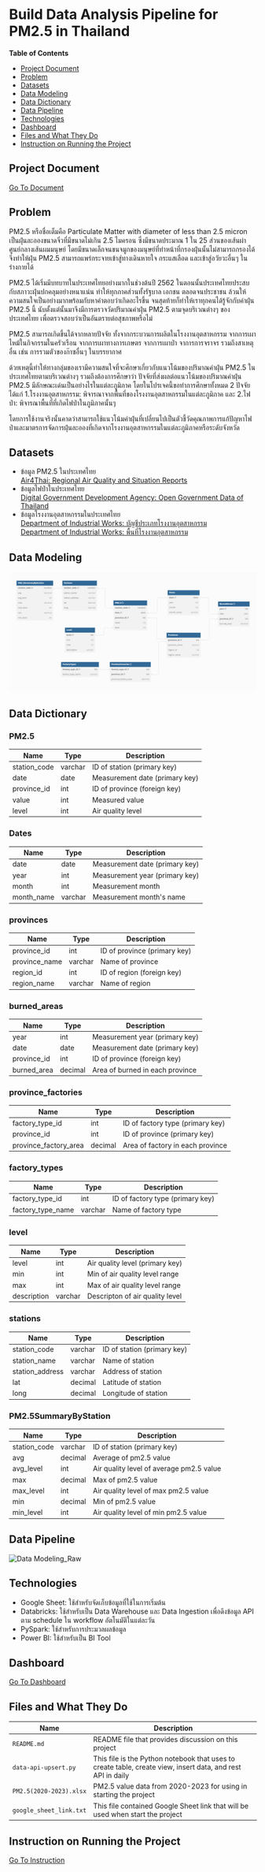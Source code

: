 # Build Data Analysis Pipeline for PM2.5 in Thailand

**Table of Contents**

* [Project Document](#project_document)
* [Problem](#problem)
* [Datasets](#datasets)
* [Data Modeling](#data-modeling)
* [Data Dictionary](#data-dictionary)
* [Data Pipeline](#data-pipeline)
* [Technologies](#technologies)
* [Dashboard](#dashboard)
* [Files and What They Do](#files-and-what-they-do)
* [Instruction on Running the Project](#instruction-on-running-the-project)

## Project Document
[Go To Document](https://docs.google.com/document/d/1dCnek2Kl9YsPJZxKuAzpLUOfrXD9gWWcaM2maEY4A6g/edit)

## Problem

PM2.5 หรือชื่อเต็มคือ Particulate Matter with diameter of less than 2.5 micron เป็นฝุ่นละอองขนาดจิ๋วที่มีขนาดไม่เกิน 2.5 ไมครอน ซึ่งมีขนาดประมาณ 1 ใน 25 ส่วนของเส้นผ่าศูนย์กลางเส้นผมมนุษย์ โดยมีขนาดเล็กจนขนจมูกของมนุษย์ที่ทำหน้าที่กรองฝุ่นนั้นไม่สามารถกรองได้ จึงทำให้ฝุ่น PM2.5 สามารถแพร่กระจายเข้าสู่ทางเดินหายใจ กระแสเลือด และเข้าสู่อวัยวะอื่นๆ ในร่างกายได้

PM2.5 ได้เริ่มมีบทบาทในประเทศไทยอย่างมากในช่วงต้นปี 2562 ในตอนนั้นประเทศไทยประสบกับสภาวะฝุ่นปกคลุมอย่างหนาแน่น ทำให้ทุกภาคส่วนทั้งรัฐบาล เอกชน ตลอดจนประชาชน ล้วนให้ความสนใจเป็นอย่างมากพร้อมกับหาคำตอบว่าเกิดอะไรขึ้น จนสุดท้ายก็ทำให้เราทุกคนได้รู้จักกับค่าฝุ่น PM2.5 นี้ นับตั้งแต่นั้นมาจึงมีการตรวจวัดปริมาณค่าฝุ่น PM2.5 ตามจุดบริเวณต่างๆ ของประเทศไทย เพื่อตรวจสอบว่าเป็นอันตรายต่อสุขภาพหรือไม่

PM2.5 สามารถเกิดขึ้นได้จากหลายปัจจัย ทั้งจากกระบวนการผลิตในโรงงานอุตสาหกรรม จากการเผาไหม้ในกิจกรรมในครัวเรือน จากการเผาทางการเกษตร จากการเผาป่า จาการการจราจร รวมถึงสาเหตุอื่น เช่น การรวมตัวของก๊าซอื่นๆ ในบรรยากาศ 

ด้วยเหตุนี้ทำให้ทางกลุ่มของเรามีความสนใจที่จะศึกษาเกี่ยวกับแนวโน้มของปริมาณค่าฝุ่น PM2.5 ในประเทศไทยตามบริเวณต่างๆ รวมถึงต้องการศึกษาว่า ปัจจัยที่ส่งผลต่อแนวโน้มของปริมาณค่าฝุ่น PM2.5 มีลักษณะเด่นเป็นอย่างไรในแต่ละภูมิภาค โดยในโปรเจคนี้ขอทำการศึกษาทั้งหมด 2 ปัจจัย ได้แก่ 1.โรงงานอุตสาหกรรม: พิจารณาจากพื้นที่ของโรงงานอุตสาหกรรมในแต่ละภูมิภาค และ 2.ไฟป่า: พิจารณาพื้นที่ที่เกิดไฟป่าในภูมิภาคนั้นๆ

โดยการใช้งานจริงนั้นคาดว่าสามารถใช้แนวโน้มค่าฝุ่นที่เปลี่ยนไปเป็นตัวชี้วัดคุณภาพการแก้ปัญหาไฟป่าและมาตรการจัดการฝุ่นละอองที่เกิดจากโรงงานอุตสาหกรรมในแต่ละภูมิภาคหรือระดับจังหวัด


## Datasets

* ข้อมูล PM2.5 ในประเทศไทย
  <br /> [Air4Thai: Regional Air Quality and Situation Reports](http://www.air4thai.com/webV3/#/History) 
* ข้อมูลไฟป่าในประเทศไทย
  <br /> [Digital Government Development Agency:  Open Government Data of Thailand](https://data.go.th/dataset/gdpublish-fire1) 
* ข้อมูลโรงงานอุตสาหกรรมในประเทศไทย
  <br /> [Department of Industrial Works:  บัญชีประเภทโรงงานอุตสาหกรรม](https://www.diw.go.th/datahawk/factype.php)
  <br /> [Department of Industrial Works:  พื้นที่โรงงานอุตสาหกรรม](https://www.diw.go.th/datahawk/factype.php)

## Data Modeling
![Data Modeling_Raw](data_model_raw.png)


## Data Dictionary

### PM2.5

| Name | Type | Description |
| - | - | - |
| station_code | varchar | ID of station (primary key) |
| date | date | Measurement date (primary key) |
| province_id | int | ID of province (foreign key) |
| value | int | Measured value |
| level | int | Air quality level |

### Dates

| Name | Type | Description |
| - | - | - |
| date | date | Measurement date (primary key) |
| year | int | Measurement year (primary key) |
| month | int | Measurement month |
| month_name | varchar | Measurement month's name |

### provinces

| Name | Type | Description |
| - | - | - | 		
| province_id | int | ID of province (primary key) |
| province_name | varchar | Name of province |
| region_id | int | ID of region (foreign key) |
| region_name | varchar | Name of region |

### burned_areas

| Name | Type | Description |
| - | - | - | 		
| year | int | Measurement year (primary key) |
| date | date | Measurement date (primary key) |
| province_id | int | ID of province (foreign key) |
| burned_area | decimal | Area of burned in each province |

### province_factories 

| Name | Type | Description |
| - | - | - | 		
| factory_type_id | int | ID of factory type (primary key) |
| province_id | int | ID of province (primary key) |
| province_factory_area | decimal | Area of factory in each province |

### factory_types

| Name | Type | Description | 	
| - | - | - | 		
| factory_type_id | int | ID of factory type (primary key) |
| factory_type_name | varchar | Name of factory type |

### level

| Name | Type | Description |
| - | - | - |
| level | int | Air quality level (primary key) |
| min | int | Min of air quality level range |
| max | int | Max of air quality level range |
| description | varchar | Descripton of air quality level |

### stations

| Name | Type | Description |
| - | - | - |
| station_code | varchar | ID of station (primary key) |
| station_name | varchar | Name of station |
| station_address | varchar | Address of station |
| lat | decimal | Latitude of station |
| long | decimal | Longitude of station |

### PM2.5SummaryByStation

| Name | Type | Description |
| - | - | - | 		
| station_code | varchar | ID of station (primary key) |
| avg | decimal | Average of pm2.5 value |
| avg_level | int | Air quality level of average pm2.5 value |
| max | decimal | Max of pm2.5 value |
| max_level | int | Air quality level of max pm2.5 value |
| min | decimal | Min of pm2.5 value |
| min_level | int | Air quality level of min pm2.5 value |


## Data Pipeline
![Data Modeling_Raw](data_model_raw.jpg)



## Technologies

* Google Sheet: ใช้สำหรับจัดเก็บข้อมูลที่ใช้ในการเริ่มต้น
* Databricks: ใช้สำหรับเป็น Data Warehouse และ Data Ingestion เพื่อดึงข้อมูล API ตาม schedule ใน workflow อัตโนมัติในแต่ละวัน
* PySpark: ใช้สำหรับการประมวลผลข้อมูล
* Power BI:  ใช้สำหรับเป็น BI Tool

## Dashboard
[Go To Dashboard](https://app.powerbi.com/links/ivZ5SWlCVO?ctid=f90c4647-886f-4b4c-b2eb-555df9ec4e81&pbi_source=linkShare)


  
## Files and What They Do

| Name | Description |
| ------- | --------------- |
| `README.md` | README file that provides discussion on this project |
| `data-api-upsert.py` | This file is the Python notebook that uses to create table, create view, insert data, and rest API in daily |
| `PM2.5(2020-2023).xlsx` | PM2.5 value data from 2020-2023 for using in starting the project |
| `google_sheet_link.txt` |  This file contained Google Sheet link that will be used when start the project |

## Instruction on Running the Project
[Go To Instruction](https://docs.google.com/document/d/1-7AHIKPvSPIHpQUK3y93g01lnmfENmwaGRHWCNlyhu0/edit?usp=sharing)



